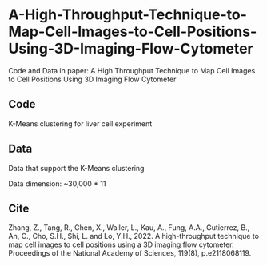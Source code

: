 # A-High-Throughput-Technique-to-Map-Cell-Images-to-Cell-Positions-Using-3D-Imaging-Flow-Cytometer
Code and Data in paper: A High Throughput Technique to Map Cell Images to Cell Positions Using 3D Imaging Flow Cytometer

## Code
K-Means clustering for liver cell experiment

## Data
Data that support the K-Means clustering

Data dimension: ~30,000 * 11

## Cite
Zhang, Z., Tang, R., Chen, X., Waller, L., Kau, A., Fung, A.A., Gutierrez, B., An, C., Cho, S.H., Shi, L. and Lo, Y.H., 2022. A high-throughput technique to map cell images to cell positions using a 3D imaging flow cytometer. Proceedings of the National Academy of Sciences, 119(8), p.e2118068119.
